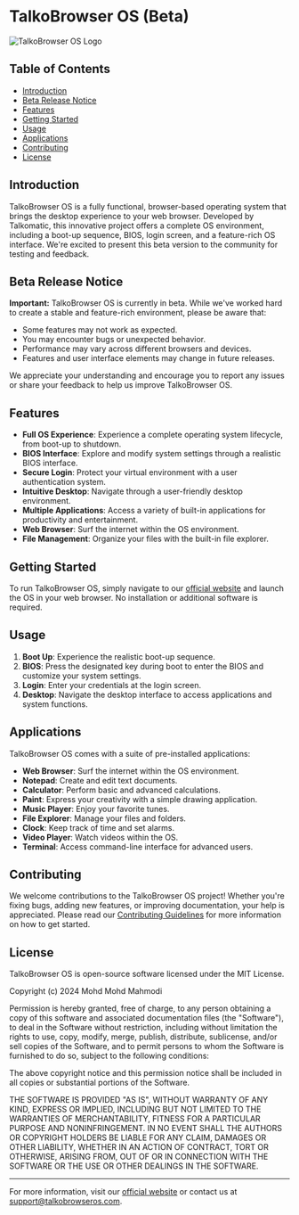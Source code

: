 # TalkoBrowser OS (Beta)

![TalkoBrowser OS Logo](https://placeholder.com/wp-content/uploads/2018/10/placeholder.com-logo1.png)

## Table of Contents
- [Introduction](#introduction)
- [Beta Release Notice](#beta-release-notice)
- [Features](#features)
- [Getting Started](#getting-started)
- [Usage](#usage)
- [Applications](#applications)
- [Contributing](#contributing)
- [License](#license)

## Introduction

TalkoBrowser OS is a fully functional, browser-based operating system that brings the desktop experience to your web browser. Developed by Talkomatic, this innovative project offers a complete OS environment, including a boot-up sequence, BIOS, login screen, and a feature-rich OS interface. We're excited to present this beta version to the community for testing and feedback.

## Beta Release Notice

**Important:** TalkoBrowser OS is currently in beta. While we've worked hard to create a stable and feature-rich environment, please be aware that:

- Some features may not work as expected.
- You may encounter bugs or unexpected behavior.
- Performance may vary across different browsers and devices.
- Features and user interface elements may change in future releases.

We appreciate your understanding and encourage you to report any issues or share your feedback to help us improve TalkoBrowser OS.

## Features

- **Full OS Experience**: Experience a complete operating system lifecycle, from boot-up to shutdown.
- **BIOS Interface**: Explore and modify system settings through a realistic BIOS interface.
- **Secure Login**: Protect your virtual environment with a user authentication system.
- **Intuitive Desktop**: Navigate through a user-friendly desktop environment.
- **Multiple Applications**: Access a variety of built-in applications for productivity and entertainment.
- **Web Browser**: Surf the internet within the OS environment.
- **File Management**: Organize your files with the built-in file explorer.

## Getting Started

To run TalkoBrowser OS, simply navigate to our [official website](#) and launch the OS in your web browser. No installation or additional software is required.

## Usage

1. **Boot Up**: Experience the realistic boot-up sequence.
2. **BIOS**: Press the designated key during boot to enter the BIOS and customize your system settings.
3. **Login**: Enter your credentials at the login screen.
4. **Desktop**: Navigate the desktop interface to access applications and system functions.

## Applications

TalkoBrowser OS comes with a suite of pre-installed applications:

- **Web Browser**: Surf the internet within the OS environment.
- **Notepad**: Create and edit text documents.
- **Calculator**: Perform basic and advanced calculations.
- **Paint**: Express your creativity with a simple drawing application.
- **Music Player**: Enjoy your favorite tunes.
- **File Explorer**: Manage your files and folders.
- **Clock**: Keep track of time and set alarms.
- **Video Player**: Watch videos within the OS.
- **Terminal**: Access command-line interface for advanced users.

## Contributing

We welcome contributions to the TalkoBrowser OS project! Whether you're fixing bugs, adding new features, or improving documentation, your help is appreciated. Please read our [Contributing Guidelines](CONTRIBUTING.md) for more information on how to get started.

## License

TalkoBrowser OS is open-source software licensed under the MIT License.

Copyright (c) 2024 Mohd Mohd Mahmodi

Permission is hereby granted, free of charge, to any person obtaining a copy of this software and associated documentation files (the "Software"), to deal in the Software without restriction, including without limitation the rights to use, copy, modify, merge, publish, distribute, sublicense, and/or sell copies of the Software, and to permit persons to whom the Software is furnished to do so, subject to the following conditions:

The above copyright notice and this permission notice shall be included in all copies or substantial portions of the Software.

THE SOFTWARE IS PROVIDED "AS IS", WITHOUT WARRANTY OF ANY KIND, EXPRESS OR IMPLIED, INCLUDING BUT NOT LIMITED TO THE WARRANTIES OF MERCHANTABILITY, FITNESS FOR A PARTICULAR PURPOSE AND NONINFRINGEMENT. IN NO EVENT SHALL THE AUTHORS OR COPYRIGHT HOLDERS BE LIABLE FOR ANY CLAIM, DAMAGES OR OTHER LIABILITY, WHETHER IN AN ACTION OF CONTRACT, TORT OR OTHERWISE, ARISING FROM, OUT OF OR IN CONNECTION WITH THE SOFTWARE OR THE USE OR OTHER DEALINGS IN THE SOFTWARE.

---

For more information, visit our [official website](#) or contact us at [support@talkobrowseros.com](mailto:support@talkobrowseros.com).

